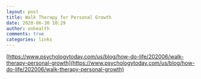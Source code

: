 ```yaml
---
layout: post
title: Walk Therapy for Personal Growth
date: 2020-06-30 10:29
author: onhealth
comments: true
categories: links
---
```


[https://www.psychologytoday.com/us/blog/how-do-life/202006/walk-therapy-personal-growth](https://www.psychologytoday.com/us/blog/how-do-life/202006/walk-therapy-personal-growth)
